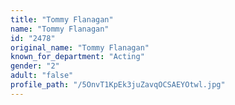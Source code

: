 ```yaml
---
title: "Tommy Flanagan"
name: "Tommy Flanagan"
id: "2478"
original_name: "Tommy Flanagan"
known_for_department: "Acting"
gender: "2"
adult: "false"
profile_path: "/5OnvT1KpEk3juZavqOCSAEYOtwl.jpg"
---
```

